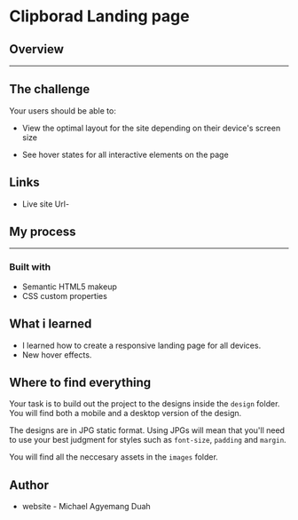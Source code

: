# Clipborad Landing page

## Overview
***
## The challenge
Your users should be able to:

- View the optimal layout for the site depending on their device's screen size

- See hover states for all interactive elements on the page

## Links

- Live site Url-



## My process
***
### Built with

- Semantic HTML5 makeup
- CSS custom properties

## What i learned

- I learned how to create a responsive landing page for all devices.
- New hover effects.

## Where to find everything

Your task is to build out the project to the designs inside the `design` folder. You will find both a mobile and a desktop version of the design. 

The designs are in JPG static format. Using JPGs will mean that you'll need to use your best judgment for styles such as `font-size`, `padding` and `margin`. 

You will find all the neccesary assets in the `images` folder. 

## Author

- website - Michael Agyemang Duah

